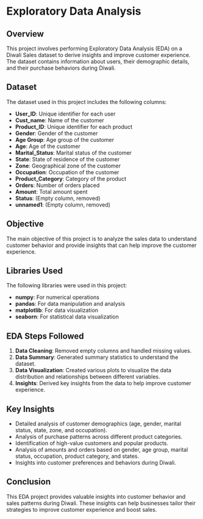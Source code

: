 # Exploratory Data Analysis

## Overview

This project involves performing Exploratory Data Analysis (EDA) on a Diwali Sales dataset to derive insights and improve customer experience. The dataset contains information about users, their demographic details, and their purchase behaviors during Diwali.

## Dataset

The dataset used in this project includes the following columns:

- **User_ID**: Unique identifier for each user
- **Cust_name**: Name of the customer
- **Product_ID**: Unique identifier for each product
- **Gender**: Gender of the customer
- **Age Group**: Age group of the customer
- **Age**: Age of the customer
- **Marital_Status**: Marital status of the customer
- **State**: State of residence of the customer
- **Zone**: Geographical zone of the customer
- **Occupation**: Occupation of the customer
- **Product_Category**: Category of the product
- **Orders**: Number of orders placed
- **Amount**: Total amount spent
- **Status**: (Empty column, removed)
- **unnamed1**: (Empty column, removed)

## Objective

The main objective of this project is to analyze the sales data to understand customer behavior and provide insights that can help improve the customer experience.

## Libraries Used

The following libraries were used in this project:

- **numpy**: For numerical operations
- **pandas**: For data manipulation and analysis
- **matplotlib**: For data visualization
- **seaborn**: For statistical data visualization

## EDA Steps Followed

1. **Data Cleaning**: Removed empty columns and handled missing values.
2. **Data Summary**: Generated summary statistics to understand the dataset.
3. **Data Visualization**: Created various plots to visualize the data distribution and relationships between different variables.
4. **Insights**: Derived key insights from the data to help improve customer experience.

## Key Insights

- Detailed analysis of customer demographics (age, gender, marital status, state, zone, and occupation).
- Analysis of purchase patterns across different product categories.
- Identification of high-value customers and popular products.
- Analysis of amounts and orders based on gender, age group, marital status, occupation, product category, and states.
- Insights into customer preferences and behaviors during Diwali.

## Conclusion

This EDA project provides valuable insights into customer behavior and sales patterns during Diwali. These insights can help businesses tailor their strategies to improve customer experience and boost sales.
